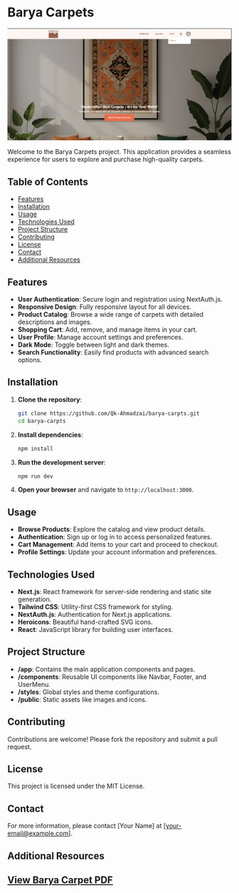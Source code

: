 
# Barya Carpets

![Barya Carpets Screenshot](./screenshot.PNG)

Welcome to the Barya Carpets project. This application provides a seamless experience for users to explore and purchase high-quality carpets.

## Table of Contents

- [Features](#features)
- [Installation](#installation)
- [Usage](#usage)
- [Technologies Used](#technologies-used)
- [Project Structure](#project-structure)
- [Contributing](#contributing)
- [License](#license)
- [Contact](#contact)
- [Additional Resources](#additional-resources)

## Features

- **User Authentication**: Secure login and registration using NextAuth.js.
- **Responsive Design**: Fully responsive layout for all devices.
- **Product Catalog**: Browse a wide range of carpets with detailed descriptions and images.
- **Shopping Cart**: Add, remove, and manage items in your cart.
- **User Profile**: Manage account settings and preferences.
- **Dark Mode**: Toggle between light and dark themes.
- **Search Functionality**: Easily find products with advanced search options.

## Installation

1. **Clone the repository**:
   ```bash
   git clone https://github.com/Qk-Ahmadzai/barya-carpts.git
   cd barya-carpts
   ```

2. **Install dependencies**:
   ```bash
   npm install
   ```

3. **Run the development server**:
   ```bash
   npm run dev
   ```

4. **Open your browser** and navigate to `http://localhost:3000`.

## Usage

- **Browse Products**: Explore the catalog and view product details.
- **Authentication**: Sign up or log in to access personalized features.
- **Cart Management**: Add items to your cart and proceed to checkout.
- **Profile Settings**: Update your account information and preferences.

## Technologies Used

- **Next.js**: React framework for server-side rendering and static site generation.
- **Tailwind CSS**: Utility-first CSS framework for styling.
- **NextAuth.js**: Authentication for Next.js applications.
- **Heroicons**: Beautiful hand-crafted SVG icons.
- **React**: JavaScript library for building user interfaces.

## Project Structure

- **/app**: Contains the main application components and pages.
- **/components**: Reusable UI components like Navbar, Footer, and UserMenu.
- **/styles**: Global styles and theme configurations.
- **/public**: Static assets like images and icons.

## Contributing

Contributions are welcome! Please fork the repository and submit a pull request.

## License

This project is licensed under the MIT License.

## Contact

For more information, please contact [Your Name] at [your-email@example.com].

## Additional Resources

[View Barya Carpet PDF](./barya-carpet.pdf)
-
